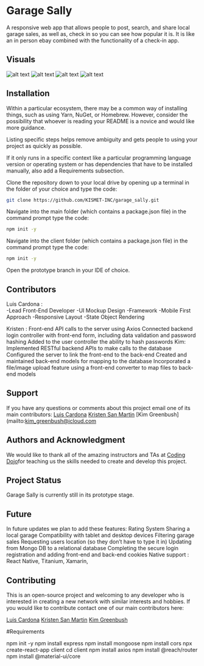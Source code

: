 
# Garage Sally
A responsive web app that allows people to post, search, and share local garage sales, as well as, check in so you can see how popular it is. It is like an in person ebay combined with the functionality of a check-in app.


## Visuals


![alt text](/readme_images/garage_sally_01.jpg)
![alt text](/readme_images/garage_sally_02.jpg)
![alt text](/readme_images/garage_sally_03.jpg)
![alt text](/readme_images/garage_sally_05.jpg)


## Installation

Within a particular ecosystem, there may be a common way of installing things, such as using Yarn, NuGet, or Homebrew. However, consider the possibility that whoever is reading your README is a novice and would like more guidance. 

Listing specific steps helps remove ambiguity and gets people to using your project as quickly as possible. 

If it only runs in a specific context like a particular programming language version or operating system or has dependencies that have to be installed manually, also add a Requirements subsection.

Clone the repository down to your local drive by opening up a terminal in the folder of your choice and type the code: 

```bash
git clone https://github.com/KISMET-INC/garage_sally.git
```

Navigate into the main folder (which contains a package.json file) 
in the command prompt type the code:

```bash
npm init -y
````

Navigate into the client folder (which contains a package.json file) in the command prompt type the code:

```bash
npm init -y
````

Open the prototype branch in your IDE of choice.

## Contributors

Luis Cardona :  
-Lead Front-End Developer
	-UI Mockup Design
	-Framework
	-Mobile First Approach 
	-Responsive Layout
	-State Object Rendering

Kristen : 
Front-end API calls to the server using Axios
Connected backend login controller with front-end form, including data validation and password hashing
Added to the user controller the ability to hash passwords
Kim: 
Implemented RESTful backend APIs to make calls to the database 
Configured the server to link the front-end to the back-end
Created and maintained back-end models for mapping to the database
Incorporated a file/image upload feature using a front-end converter to map files to back-end models

## Support

If you have any questions or comments about this project email one of its main contributors:
[Luis Cardona](mailto:cardona-luis@outlook.com)
[Kristen San Martin](mailto:kmoreland909@gmail.com)
[Kim Greenbush](mailto:kim_greenbush@icloud.com




## Authors and Acknowledgment
We would like to thank all of the amazing instructors and TAs at [Coding Dojo](https://www.codingdojo.com)for teaching us the skills needed to create and develop this project.

## Project Status
Garage Sally is currently still in its prototype stage.

## Future
In future updates we plan to add these features:
Rating System
Sharing a local garage
Compatibility with tablet and desktop devices
Filtering garage sales
Requesting users location (so they don’t have to type it in)
Updating from Mongo DB to a relational database
Completing the secure login  registration and adding front-end and back-end cookies
Native support : React Native, Titanium, Xamarin, 

## Contributing
This is an open-source project and welcoming to any developer who is interested in creating a new network with similar interests and hobbies. If you would like to contribute contact one of our main contributors here:

[Luis Cardona](mailto:cardona-luis@outlook.com)
[Kristen San Martin](mailto:kmoreland909@gmail.com)
[Kim Greenbush](mailto:kim_greenbush@icloud.com)


#Requirements 

npm init -y
npm install express
npm install mongoose
npm install cors
npx create-react-app client
cd client
npm install axios
npm install @reach/router
npm install @material-ui/core
